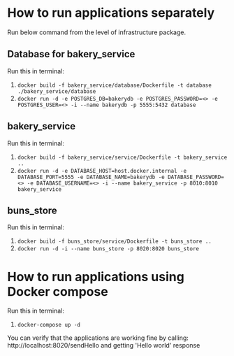 # How to run applications separately
Run below command from the level of infrastructure package.

## Database for bakery_service
Run this in terminal: </br>
1. `docker build -f bakery_service/database/Dockerfile -t database ./bakery_service/database` </br>
2. `docker run -d -e POSTGRES_DB=bakerydb -e POSTGRES_PASSWORD=<> -e POSTGRES_USER=<> -i --name bakerydb -p 5555:5432 database`

## bakery_service
Run this in terminal: </br>
1. `docker build -f bakery_service/service/Dockerfile -t bakery_service .. ` </br>
2. `docker run -d -e DATABASE_HOST=host.docker.internal -e DATABASE_PORT=5555 -e DATABASE_NAME=bakerydb -e DATABASE_PASSWORD=<>
-e DATABASE_USERNAME=<> -i --name bakery_service -p 8010:8010 bakery_service`

## buns_store
Run this in terminal: </br>
1. `docker build -f buns_store/service/Dockerfile -t buns_store ..`  </br>
2. `docker run -d -i --name buns_store -p 8020:8020 buns_store`


# How to run applications using Docker compose
Run this in terminal: </br> 
1. `docker-compose up -d`  </br>

You can verify that the applications are working fine by calling: http://localhost:8020/sendHello and getting 'Hello world' response